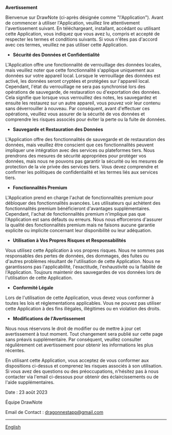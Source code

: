**Avertissement**

Bienvenue sur DrawNote (ci-après désignée comme "l'Application"). Avant de commencer à utiliser l'Application, veuillez lire attentivement l'avertissement suivant. En téléchargeant, installant, accédant ou utilisant cette Application, vous indiquez que vous avez lu, compris et accepté de respecter les termes et conditions suivants. Si vous n'êtes pas d'accord avec ces termes, veuillez ne pas utiliser cette Application.

- **Sécurité des Données et Confidentialité**

L'Application offre une fonctionnalité de verrouillage des données locales, mais veuillez noter que cette fonctionnalité s'applique uniquement aux données sur votre appareil local. Lorsque le verrouillage des données est activé, les données seront cryptées et protégées sur l'appareil local. Cependant, l'état du verrouillage ne sera pas synchronisé lors des opérations de sauvegarde, de restauration ou d'exportation des données. Cela signifie que lorsque vous verrouillez des notes, les sauvegardez et ensuite les restaurez sur un autre appareil, vous pouvez voir leur contenu sans déverrouiller à nouveau. Par conséquent, avant d'effectuer ces opérations, veuillez vous assurer de la sécurité de vos données et comprendre les risques associés pour éviter la perte ou la fuite de données.

- **Sauvegarde et Restauration des Données**

L'Application offre des fonctionnalités de sauvegarde et de restauration des données, mais veuillez être conscient que ces fonctionnalités peuvent impliquer une intégration avec des services ou plateformes tiers. Nous prendrons des mesures de sécurité appropriées pour protéger vos données, mais nous ne pouvons pas garantir la sécurité ou les mesures de protection de la vie privée des services tiers. Vous devez comprendre et confirmer les politiques de confidentialité et les termes liés aux services tiers.

- **Fonctionnalités Premium**

L'Application prend en charge l'achat de fonctionnalités premium pour débloquer des fonctionnalités avancées. Les utilisateurs qui achètent des fonctionnalités premium bénéficieront d'avantages supplémentaires. Cependant, l'achat de fonctionnalités premium n'implique pas que l'Application est sans défauts ou erreurs. Nous nous efforcerons d'assurer la qualité des fonctionnalités premium mais ne faisons aucune garantie explicite ou implicite concernant leur disponibilité ou leur adéquation.

- **Utilisation à Vos Propres Risques et Responsabilités**

Vous utilisez cette Application à vos propres risques. Nous ne sommes pas responsables des pertes de données, des dommages, des fuites ou d'autres problèmes résultant de l'utilisation de cette Application. Nous ne garantissons pas l'applicabilité, l'exactitude, l'exhaustivité ou la fiabilité de l'Application. Toujours maintenir des sauvegardes de vos données lors de l'utilisation de cette Application.

- **Conformité Légale**

Lors de l'utilisation de cette Application, vous devez vous conformer à toutes les lois et réglementations applicables. Vous ne pouvez pas utiliser cette Application à des fins illégales, illégitimes ou en violation des droits.

- **Modifications de l'Avertissement**

Nous nous réservons le droit de modifier ou de mettre à jour cet avertissement à tout moment. Tout changement sera publié sur cette page sans préavis supplémentaire. Par conséquent, veuillez consulter régulièrement cet avertissement pour obtenir les informations les plus récentes.

En utilisant cette Application, vous acceptez de vous conformer aux dispositions ci-dessus et comprenez les risques associés à son utilisation. Si vous avez des questions ou des préoccupations, n'hésitez pas à nous contacter via l'email ci-dessous pour obtenir des éclaircissements ou de l'aide supplémentaires.

Date : 23 août 2023

Équipe DrawNote

Email de Contact : dragonnestapp@gmail.com

----
[English](https://1993hzw.github.io/dragonnest/drawnote/disclaimer)